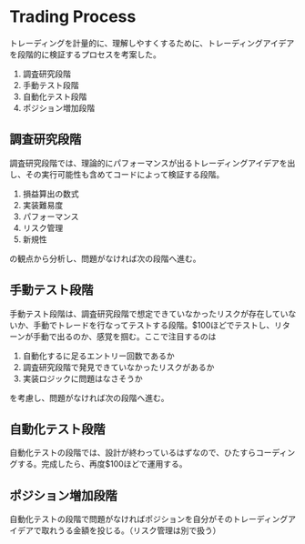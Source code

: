 # Trading Process
トレーディングを計量的に、理解しやすくするために、トレーディングアイデアを段階的に検証するプロセスを考案した。

1. 調査研究段階
2. 手動テスト段階
3. 自動化テスト段階
4. ポジション増加段階

## 調査研究段階
調査研究段階では、理論的にパフォーマンスが出るトレーディングアイデアを出し、その実行可能性も含めてコードによって検証する段階。

1. 損益算出の数式
2. 実装難易度
3. パフォーマンス
4. リスク管理
5. 新規性

の観点から分析し、問題がなければ次の段階へ進む。

## 手動テスト段階
手動テスト段階は、調査研究段階で想定できていなかったリスクが存在していないか、手動でトレードを行なってテストする段階。$100ほどでテストし、リターンが手動で出るのか、感覚を掴む。ここで注目するのは

1. 自動化するに足るエントリー回数であるか
2. 調査研究段階で発見できていなかったリスクがあるか
3. 実装ロジックに問題はなさそうか

を考慮し、問題がなければ次の段階へ進む。

## 自動化テスト段階
自動化テストの段階では、設計が終わっているはずなので、ひたすらコーディングする。完成したら、再度$100ほどで運用する。

## ポジション増加段階
自動化テストの段階で問題がなければポジションを自分がそのトレーディングアイデアで取れうる金額を投じる。（リスク管理は別で扱う）